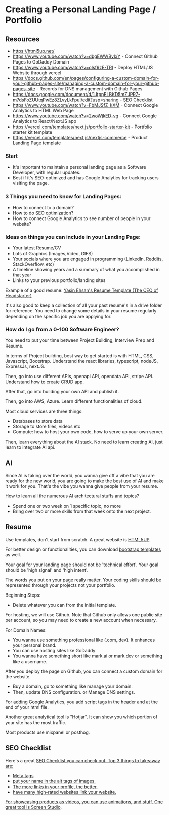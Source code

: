 # Creating a Personal Landing Page / Portfolio

## Resources

- https://html5up.net/
- https://www.youtube.com/watch?v=dbgEWWBvIxY - Connect Github Pages to GoDaddy Domain
- https://www.youtube.com/watch?v=oIsf9zE-TRI - Deploy HTML/JS Website through vercel
- https://docs.github.com/en/pages/configuring-a-custom-domain-for-your-github-pages-site/managing-a-custom-domain-for-your-github-pages-site - Records for DNS management with Github Pages
- https://docs.google.com/document/d/1JtppELBKD5mZJPR7-m7dsFoZUUtqPwEz8ZLvyLkFpuI/edit?usp=sharing - SEO Checklist
- https://www.youtube.com/watch?v=FbMJSfZ_kXM - Connect Google Analytics to HTML Web Page
- https://www.youtube.com/watch?v=2woWjkED-vg - Connect Google Analytics to React/NextJS app
- https://vercel.com/templates/next.js/portfolio-starter-kit - Portfolio starter kit template
- https://vercel.com/templates/next.js/nextjs-commerce - Product Landing Page template

### Start

- It's important to maintain a personal landing page as a Software Developer, with regular updates.
- Best if it's SEO-optimized and has Google Analytics for tracking users visiting the page.

### 3 Things you need to know for Landing Pages:

- How to connect to a domain?
- How to do SEO optimization?
- How to connect Google Analytics to see number of people in your website?

### Ideas on things you can include in your Landing Page:

- Your latest Resume/CV
- Lots of Graphics (Images,Video, GIFS)
- Your socials where you are engaged in programming (LinkedIn, Reddits, StackOverflow, etc)
- A timeline showing years and a summary of what you accomplished in that year
- Links to your previous portfolio/landing sites

Example of a good resume:
<a href="/YasinEhsan_resume_master.docx">Yasin Ehsan's Resume Template (The CEO of Headstarter) </a>

It's also good to keep a collection of all your past resume's in a drive folder for reference. You need to change some details in your resume regularly depending on the specific job you are applying for.

### How do I go from a 0-100 Software Engineer?

You need to put your time between Project Building, Interview Prep and Resume.

In terms of Project building, best way to get started is with HTML, CSS, Javascript, Bootstrap. Understand the react libraries, typescript, nodeJS, ExpressJs, nextJS.

Then, go into use different APIs, openapi API, opendata API, stripe API. Understand how to create CRUD app.

After that, go into building your own API and publish it.

Then, go into AWS, Azure. Learn different functionalities of cloud.

Most cloud services are three things:

- Databases to store data
- Storage to store files, videos etc
- Compute: how to host your own code, how to serve up your own server.

Then, learn everything about the AI stack. No need to learn creating AI, just learn to integrate AI api.

## AI

Since AI is taking over the world, you wanna give off a vibe that you are ready for the new world, you are going to make the best use of AI and make it work for you. That's the vibe you wanna give people from your resume.

How to learn all the numerous AI architectural stuffs and topics?

- Spend one or two week on 1 specific topic, no more
- Bring over two or more skills from that week onto the next project.

## Resume

Use templates, don't start from scratch. A great website is <a href="https://html5up.net">HTML5UP</a>.

For better design or functionalities, you can download <a href="https://startbootstrap.com/theme/">bootstrap templates</a> as well.

Your goal for your landing page should not be 'technical effort'. Your goal should be 'high signal' and 'high intent'.

The words you put on your page really matter. Your coding skills should be represented through your projects not your portfolio.

Beginning Steps:

- Delete whatever you can from the initial template.

For hosting, we will use Github. Note that Github only allows one public site per account, so you may need to create a new account when necessary.

For Domain Names:

- You wanna use something professional like (.com,.dev). It enhances your personal brand.
- You can use hosting sites like GoDaddy
- You wanna have something short like mark.ai or mark.dev or something like a username.

After you deploy the page on Github, you can connect a custom domain for the website.

- Buy a domain, go to something like manage your domain.
- Then, update DNS configuration. or Manage DNS settings.

For adding Google Analytics, you add script tags in the header and at the end of your html file.

Another great analytical tool is "Hotjar". It can show you which portion of your site has the most traffic.

Most products use mixpanel or posthog.

## SEO Checklist

Here's a great <a href="/SEO_Checklist.docx">SEO Checklist you can check out.
Top 3 things to takeaway are:

- Meta tags
- put your name in the alt tags of images.
- The more links in your profile, the better.
- have many high-rated websites link your website.

For showcasing products as videos, you can use animations, and stuff. One great tool is <a href="https://www.screen.studio">Screen Studio</a>.
